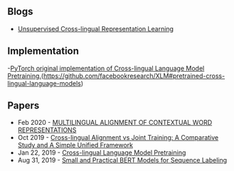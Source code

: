 ## Blogs
- [Unsupervised Cross-lingual Representation Learning](https://ruder.io/unsupervised-cross-lingual-learning/)

## Implementation
-[PyTorch original implementation of Cross-lingual Language Model Pretraining.](https://github.com/facebookresearch/XLM)(https://github.com/facebookresearch/XLM#pretrained-cross-lingual-language-models)

## Papers
- Feb 2020 - [MULTILINGUAL ALIGNMENT OF CONTEXTUAL WORD REPRESENTATIONS](https://openreview.net/pdf?id=r1xCMyBtPS)
- Oct 2019 - [Cross-lingual Alignment vs Joint Training: A Comparative Study and A Simple Unified Framework](https://arxiv.org/abs/1910.04708)
- Jan 22, 2019 - [Cross-lingual Language Model Pretraining](https://arxiv.org/abs/1901.07291)
- Aug 31, 2019 - [Small and Practical BERT Models for Sequence Labeling](https://arxiv.org/pdf/1909.00100.pdf)

